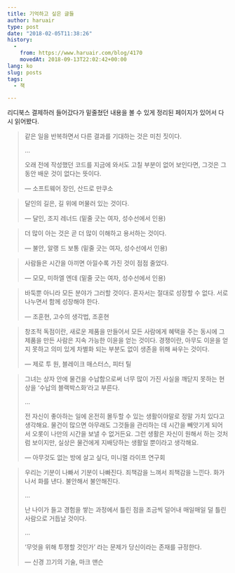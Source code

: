 ```yaml
---
title: 기억하고 싶은 글들
author: haruair
type: post
date: "2018-02-05T11:38:26"
history:
  - 
    from: https://www.haruair.com/blog/4170
    movedAt: 2018-09-13T22:02:42+00:00
lang: ko
slug: posts
tags:
  - 책

---
```

리디북스 결제하러 들어갔다가 밑줄쳤던 내용을 볼 수 있게 정리된 페이지가 있어서 다시 읽어봤다.

> 같은 일을 반복하면서 다른 결과를 기대하는 것은 미친 짓이다.
> 
> &#8230;
> 
> 오래 전에 작성했던 코드를 지금에 와서도 고칠 부분이 없어 보인다면, 그것은 그동안 배운 것이 없다는 뜻이다.
> 
> &#8212; 소프트웨어 장인, 산드로 만쿠소

> 달인의 길은, 길 위에 머물러 있는 것이다.
> 
> &#8212; 달인, 조지 레너드 (밑줄 긋는 여자, 성수선에서 인용)

> 더 많이 아는 것은 곧 더 많이 이해하고 용서하는 것이다.
> 
> &#8212; 불안, 알랭 드 보통 (밑줄 긋는 여자, 성수선에서 인용)

> 사람들은 시간을 아끼면 아낄수록 가진 것이 점점 줄었다.
> 
> &#8212; 모모, 미하엘 엔데 (밑줄 긋는 여자, 성수선에서 인용)

> 바둑뿐 아니라 모든 분야가 그러할 것이다. 혼자서는 절대로 성장할 수 없다. 서로 나누면서 함께 성장해야 한다.
> 
> &#8212; 조훈현, 고수의 생각법, 조훈현

> 창조적 독점이란, 새로운 제품을 만들어서 모든 사람에게 혜택을 주는 동시에 그 제품을 만든 사람은 지속 가능한 이윤을 얻는 것이다. 경쟁이란, 아무도 이윤을 얻지 못하고 의미 있게 차별화 되는 부분도 없이 생존을 위해 싸우는 것이다.
> 
> &#8212; 제로 투 원, 블레이크 매스터스, 피터 틸

> 그녀는 상자 안에 물건을 수납함으로써 너무 많이 가진 사실을 깨닫지 못하는 현상을 ‘수납의 블랙박스화’라고 부른다.
> 
> &#8230;
> 
> 전 자신이 좋아하는 일에 온전히 몰두할 수 있는 생활이야말로 정말 가치 있다고 생각해요. 물건이 많으면 아무래도 그것들을 관리하는 데 시간을 빼앗기게 되어서 오롯이 나만의 시간을 보낼 수 없거든요. 그런 생활은 자신이 원해서 하는 것처럼 보이지만, 실상은 물건에게 지배당하는 생활일 뿐이라고 생각해요.
> 
> &#8212; 아무것도 없는 방에 살고 싶다, 미니멀 라이프 연구회

> 우리는 기분이 나빠서 기분이 나빠진다. 죄책감을 느껴서 죄책감을 느낀다. 화가 나서 화를 낸다. 불안해서 불안해진다.
> 
> &#8230;
> 
> 난 나이가 들고 경험을 쌓는 과정에서 틀린 점을 조금씩 덜어내 매일매일 덜 틀린 사람으로 거듭날 것이다.
> 
> &#8230;
> 
> &#8216;무엇을 위해 투쟁할 것인가&#8217; 라는 문제가 당신이라는 존재를 규정한다.
> 
> &#8212; 신경 끄기의 기술, 마크 맨슨